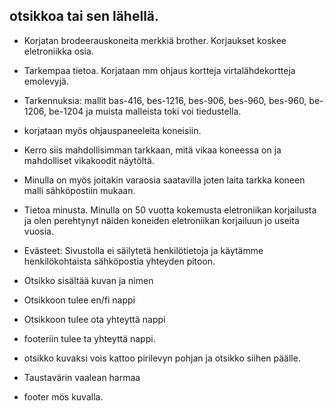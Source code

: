 ## otsikkoa tai sen lähellä.
- Korjatan brodeerauskoneita merkkiä brother. Korjaukset koskee eletroniikka osia.

- Tarkempaa tietoa. Korjataan mm ohjaus kortteja virtalähdekortteja emolevyjä.
- Tarkennuksia: mallit bas-416, bes-1216, bes-906, bes-960, bes-960, be-1206, be-1204 ja muista malleista toki voi tiedustella.
- korjataan myös ohjauspaneeleita koneisiin.
- Kerro siis mahdollisimman tarkkaan, mitä vikaa koneessa on ja mahdolliset vikakoodit näytöltä. 
- Minulla on myös joitakin varaosia saatavilla joten laita tarkka koneen malli sähköpostiin mukaan.

- Tietoa minusta. Minulla on 50 vuotta kokemusta eletroniikan korjailusta ja olen perehtynyt näiden koneiden eletroniikan korjailuun jo useita vuosia. 

- Evästeet: Sivustolla ei säilytetä henkilötietoja ja käytämme henkilökohtaista sähköpostia yhteyden pitoon. 

- Otsikko sisältää kuvan ja nimen
- Otsikkoon tulee en/fi nappi
- Otsikkoon tulee ota yhteyttä nappi
- footeriin tulee ta yhteyttä nappi.

- otsikko kuvaksi vois kattoo pirilevyn pohjan ja otsikko siihen päälle.
- Taustavärin vaalean harmaa
- footer mös kuvalla.



